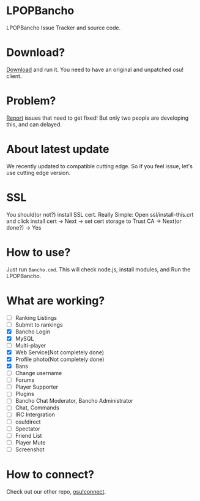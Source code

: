 # LPOPBancho
LPOPBancho Issue Tracker and source code.

# Download?
<a href="https://raw.githubusercontent.com/Castar/LPOPBancho/master/LPOPBanchoLauncher.cmd" download>Download</a> and run it. You need to have an original and unpatched osu! client.

# Problem?
[Report](https://github.com/Castar/LPOPBancho/issues) issues that need to get fixed!
But only two people are developing this, and can delayed.

# About latest update
We recently updated to compatible cutting edge. So if you feel issue, let's use cutting edge version.

# SSL
You should(or not?) install SSL cert.
Really Simple: Open ssl/install-this.crt and click install cert -> Next -> set cert storage to Trust CA -> Next(or done?) -> Yes

# How to use?
Just run `Bancho.cmd`. This will check node.js, install modules, and Run the LPOPBancho.

# What are working?
- [ ] Ranking Listings
- [ ] Submit to rankings
- [x] Bancho Login
- [x] MySQL
- [ ] Multi-player
- [x] Web Service(Not completely done)
- [x] Profile photo(Not completely done)
- [x] Bans
- [ ] Change username
- [ ] Forums
- [ ] Player Supporter
- [ ] Plugins
- [ ] Bancho Chat Moderator, Bancho Administrator
- [ ] Chat, Commands
- [ ] IRC Intergration
- [ ] osu!direct
- [ ] Spectator
- [ ] Friend List
- [ ] Player Mute
- [ ] Screenshot

# How to connect?
Check out our other repo, [osu!connect](https://github.com/Castar/osu-connect/tree/master).